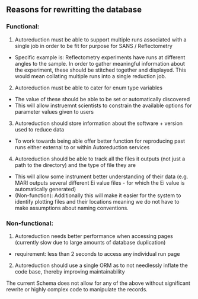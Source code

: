 ## Reasons for rewritting the database

### Functional:

1. Autoreduction must be able to support multiple runs associated with a single job in order to be fit for purpose for SANS / Reflectometry
  * Specific example is: Reflectometry experiments have runs at different angles to the sample. In order to gather meaningful information about the experiment, these should be stitched together and displayed. This would mean collating multiple runs into a single reduction job.
2. Autoreduction must be able to cater for enum type variables 
  * The value of these should be able to be set or automatically discovered
  * This will allow instruemnt scientists to constrain the available options for parameter values given to users
3. Autoreduction should store information about the software + version used to reduce data
  * To work towards being able offer better function for reproducing past runs either external to or within Autoreduction services
4. Autoreduction should be able to track all the files it outputs (not just a path to the directory) and the type of file they are
  * This will allow some instrument better understanding of their data (e.g. MARI outputs several different Ei value files - for which the Ei value is automatically generated)
  * (Non-function): Additionally this will make it easier for the system to identify plotting files and their locations meaning we do not have to make assumptions about naming conventions.

### Non-functional:

1. Autoreduction needs better performance when accessing pages (currently slow due to large amounts of database duplication)
  * requirement: less than 2 seconds to access any individual run page
2. Autoreduction should use a single ORM as to not needlessly inflate the code base, thereby improving maintainability


The current Schema does not allow for any of the above without significant rewrite or highly complex code to manipulate the records.
